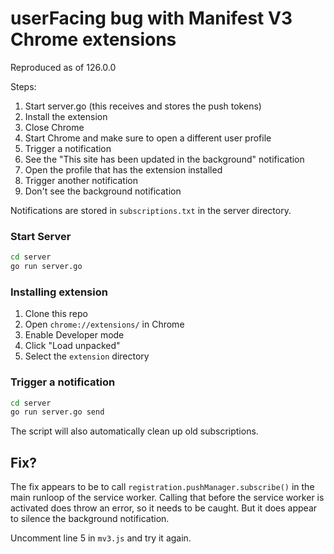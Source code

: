 # userFacing bug with Manifest V3 Chrome extensions

Reproduced as of 126.0.0

Steps:

1. Start server.go (this receives and stores the push tokens)
2. Install the extension
3. Close Chrome
4. Start Chrome and make sure to open a different user profile
5. Trigger a notification
6. See the "This site has been updated in the background" notification
7. Open the profile that has the extension installed
8. Trigger another notification
9. Don't see the background notification

Notifications are stored in `subscriptions.txt` in the server directory.

### Start Server

```bash
cd server
go run server.go
```

### Installing extension

1. Clone this repo
2. Open `chrome://extensions/` in Chrome
3. Enable Developer mode
4. Click "Load unpacked"
5. Select the `extension` directory

### Trigger a notification

```bash
cd server
go run server.go send
```

The script will also automatically clean up old subscriptions.

## Fix?

The fix appears to be to call `registration.pushManager.subscribe()` in the main runloop of the service worker. Calling that before the service worker is activated does throw an error, so it needs to be caught. But it does appear to silence the background notification.

Uncomment line 5 in `mv3.js` and try it again.
